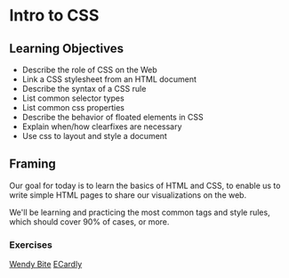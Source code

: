 # Intro to CSS

## Learning Objectives

- Describe the role of CSS on the Web
- Link a CSS stylesheet from an HTML document
- Describe the syntax of a CSS rule
- List common selector types
- List common css properties
- Describe the behavior of floated elements in CSS
- Explain when/how clearfixes are necessary
- Use css to layout and style a document

## Framing

Our goal for today is to learn the basics of HTML and CSS, to enable us to write
simple HTML pages to share our visualizations on the web.

We'll be learning and practicing the most common tags and style rules, which
should cover 90% of cases, or more.

### Exercises

[Wendy Bite](https://github.com/ga-wdi-exercises/wendy_bite)
[ECardly](https://github.com/ga-wdi-exercises/ecardly)
